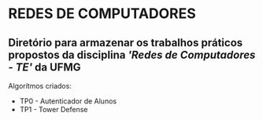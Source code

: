 # REDES DE COMPUTADORES
## Diretório para armazenar os trabalhos práticos propostos da disciplina *'Redes de Computadores - TE'* da UFMG

Algorítmos criados:
* TP0 - Autenticador de Alunos
* TP1 - Tower Defense
